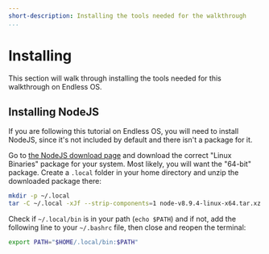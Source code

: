 ```yaml
---
short-description: Installing the tools needed for the walkthrough
...
```

# Installing #

This section will walk through installing the tools needed for this walkthrough on Endless OS.

## Installing NodeJS ##

If you are following this tutorial on Endless OS, you will need to install NodeJS, since it's not included by default and there isn't a package for it.

Go to [the NodeJS download page][nodejs-download] and download the correct "Linux Binaries" package for your system.
Most likely, you will want the "64-bit" package.
Create a `.local` folder in your home directory and unzip the downloaded package there:

```bash
mkdir -p ~/.local
tar -C ~/.local -xJf --strip-components=1 node-v8.9.4-linux-x64.tar.xz
```

Check if `~/.local/bin` is in your path (`echo $PATH`) and if not, add the following line to your `~/.bashrc` file, then close and reopen the terminal:

```bash
export PATH="$HOME/.local/bin:$PATH"
```

[nodejs-download]: https://nodejs.org/en/download/
